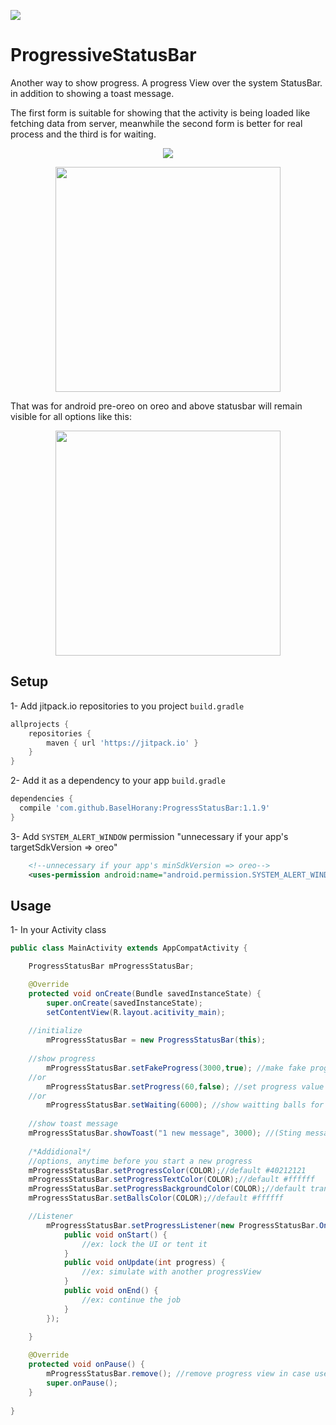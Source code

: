 [![](https://jitpack.io/v/BaselHorany/ProgressStatusBar.svg)](https://jitpack.io/#BaselHorany/ProgressStatusBar)


# ProgressiveStatusBar
Another way to show progress. A progress View over the system StatusBar.
in addition to showing a toast message.

<p align="left">
The first form is suitable for showing that the activity is being loaded like fetching data from server, meanwhile the second form is better for real process and the third is for waiting.
</p>

<p align="center">
  <img src="https://github.com/BaselHorany/ProgressStatusBar/blob/master/showcase.gif?raw=true" />
</p>

<p align="center">
  <img src="https://github.com/BaselHorany/ProgressStatusBar/blob/master/showtoast.png?raw=true" width="360" />
</p>

That was for android pre-oreo 
on oreo and above statusbar will remain visible for all options like this:
<p align="center">
  <img src="https://github.com/BaselHorany/ProgressStatusBar/blob/master/showtoastoreo.png?raw=true" width="360" />
</p>


## Setup
1- Add jitpack.io repositories to you project `build.gradle`
```groovy 
allprojects {
	repositories {
	    maven { url 'https://jitpack.io' }
	}
}
```
2- Add it as a dependency to your app `build.gradle`
```groovy
dependencies {
  compile 'com.github.BaselHorany:ProgressStatusBar:1.1.9'
}
```
3- Add `SYSTEM_ALERT_WINDOW` permission "unnecessary if your app's targetSdkVersion => oreo"
```xml
    <!--unnecessary if your app's minSdkVersion => oreo-->
    <uses-permission android:name="android.permission.SYSTEM_ALERT_WINDOW" />
```

## Usage
1- In your Activity class

```java
public class MainActivity extends AppCompatActivity {

    ProgressStatusBar mProgressStatusBar;

    @Override
    protected void onCreate(Bundle savedInstanceState) {
        super.onCreate(savedInstanceState);
        setContentView(R.layout.acitivity_main);
	
	//initialize
        mProgressStatusBar = new ProgressStatusBar(this); 
	
	//show progress
        mProgressStatusBar.setFakeProgress(3000,true); //make fake progress from 0 to 100 in 3 sec. true/false for display the percentage text.
	//or
        mProgressStatusBar.setProgress(60,false); //set progress value manually
	//or
        mProgressStatusBar.setWaiting(6000); //show waitting balls for 6 sec.
	
	//show toast message
	mProgressStatusBar.showToast("1 new message", 3000); //(Sting message, int duratoion)
		
	/*Addidional*/
	//options, anytime before you start a new progress 
	mProgressStatusBar.setProgressColor(COLOR);//default #40212121
	mProgressStatusBar.setProgressTextColor(COLOR);//default #ffffff
	mProgressStatusBar.setProgressBackgroundColor(COLOR);//default transparent or colorPrimaryDark
	mProgressStatusBar.setBallsColor(COLOR);//default #ffffff

	//Listener
        mProgressStatusBar.setProgressListener(new ProgressStatusBar.OnProgressListener() {
            public void onStart() {
                //ex: lock the UI or tent it
            }
            public void onUpdate(int progress) {
                //ex: simulate with another progressView
            }
            public void onEnd() {
                //ex: continue the job
            }
        });
	
    }

    @Override
    protected void onPause() {
        mProgressStatusBar.remove(); //remove progress view in case user went out before the progress end
        super.onPause();
    }
    
}
```




